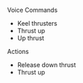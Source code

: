 Voice Commands

* Keel thrusters
* Thrust up
* Up thrust

Actions

* Release down thrust
* Thrust up